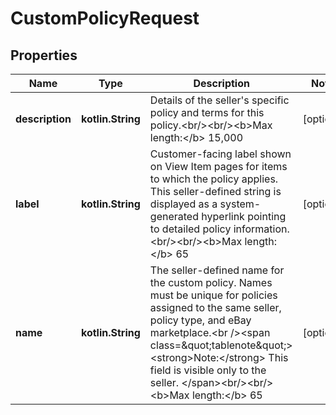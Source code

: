 
# CustomPolicyRequest

## Properties
Name | Type | Description | Notes
------------ | ------------- | ------------- | -------------
**description** | **kotlin.String** | Details of the seller&#39;s specific policy and terms for this policy.&lt;br/&gt;&lt;br/&gt;&lt;b&gt;Max length:&lt;/b&gt; 15,000 |  [optional]
**label** | **kotlin.String** | Customer-facing label shown on View Item pages for items to which the policy applies. This seller-defined string is displayed as a system-generated hyperlink pointing to detailed policy information.&lt;br/&gt;&lt;br/&gt;&lt;b&gt;Max length:&lt;/b&gt; 65 |  [optional]
**name** | **kotlin.String** | The seller-defined name for the custom policy. Names must be unique for policies assigned to the same seller, policy type, and eBay marketplace.&lt;br /&gt;&lt;span class&#x3D;\&quot;tablenote\&quot;&gt;&lt;strong&gt;Note:&lt;/strong&gt; This field is visible only to the seller. &lt;/span&gt;&lt;br/&gt;&lt;br/&gt;&lt;b&gt;Max length:&lt;/b&gt; 65 |  [optional]



